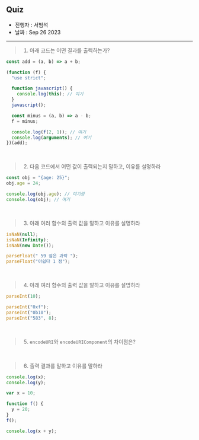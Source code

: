 ## Quiz

- 진행자 : 서범석
- 날짜 : Sep 26 2023 <!-- e.g. Aug 4 2023 -->

---

<!--
1. 질문은 이해하기 쉽고 명확하게 적는다.
2. 문제는 아래의 예시를 참고해 작성한다.
3. 문제의 정답은 주석으로 표기한다.
-->

> 1. 아래 코드는 어떤 결과를 출력하는가?

```jsx
const add = (a, b) => a + b;

(function (f) {
  "use strict";

  function javascript() {
    console.log(this); // 여기
  }
  javascript();

  const minus = (a, b) => a - b;
  f = minus;

  console.log(f(2, 1)); // 여기
  console.log(arguments); // 여기
})(add);
```

<!--
답: undefined, 1, {0: (a, b) => a + b, length: 1, ...}

1. strict mode에서 일반함수안의 this는 undefined로 정의되며 에러를 발생하지 않는다.
2. strict mode에서 변수 f에 minus 함수를 재할당하는 것은 가능하다.
3. strict mode에서 arguments 객체는 변화하지 않는다.
-->

</br>

> 2. 다음 코드에서 어떤 값이 출력되는지 말하고, 이유를 설명하라

```jsx
const obj = "{age: 25}";
obj.age = 24;

console.log(obj.age); // 여기랑
console.log(obj); // 여기
```

<!--
답: undefined, '{age: 25}'

obj는 문자열이다.
obj를 마침표 표기법으로 접근하면 (.age) obj는 String의 래퍼 객체를 가리킨다.
해당 래퍼 객체가 age라는 프로퍼티를 갖고, 이내 가비지 컬렉션에 의해 메모리에서 정리된다.
그 후 obj는 내부슬롯 [[StringData]]에 있는 값('{age: 25}')을 다시 가리키고, 해당 값에는 age가 없으므로 undefined를 출력한다.
-->

</br>

> 3. 아래 여러 함수의 출력 값을 말하고 이유를 설명하라

```jsx
isNaN(null);
isNaN(Infinity);
isNaN(new Date());

parseFloat(" 59 점은 과락 ");
parseFloat("아쉽다 1 점");
```

<!--
답: false, false, false, 59, NaN

1. null -> 0 = Number
2. Infinity = Number
3. new Date() = Number
4. 앞 뒤 공백 제거, 맨 앞의 59만 변환
5. 맨 앞이 숫자로 판단할 수 없으면 NaN
-->

</br>

> 4. 아래 여러 함수의 출력 값을 말하고 이유를 설명하라

```jsx
parseInt(10);

parseInt("0xf");
parseInt("0b10");
parseInt("583", 8);
```

<!--
답: 10, 15, 0, 5

1. 10은 문자열 '10'으로 변환 후 해석하여 10으로 다시 변환
2. 16진수 'f'를 10진법으로 변환
3. 0b10, 2진수와 8진수는 오류로 인해 맨 앞의 0만 출력
4. 8진수에서 읽을 수 없는 8의 뒤는 무시
-->

</br>

> 5. `encodeURI`와 `encodeURIComponent`의 차이점은?

<!--
답: 인수로 전달된 문자열을 encodeURI는 전체 URI로 보고, ~Component는 쿼리스트링의 일부로 본다.
따라서 쿼리 스트링 구분자인 ?, &, =를 encodeURIComponent는 인코딩하지만, encodeURI는 인코딩하지 않는다.
-->

</br>

> 6. 출력 결과를 말하고 이유를 말하라

```jsx
console.log(x);
console.log(y);

var x = 10;

function f() {
  y = 20;
}
f();

console.log(x + y);
```

<!--
답: undefined, referenceError: y is not defined, 30

1. 전역변수 x는 변수 호이스팅이 발생한다.
2. 암묵적 전역에 의해 전역변수의 프로퍼티가 되는 y는 변수가 아니기에 변수 호이스팅이 발생하지 않는다.
3. 암묵적 전역에 의해 x와 y를 전역변수를 생략하고 참조할 수 있다.
-->
